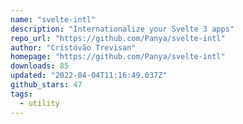 ```yaml
---
name: "svelte-intl"
description: "Internationalize your Svelte 3 apps"
repo_url: "https://github.com/Panya/svelte-intl"
author: "Cristóvão Trevisan"
homepage: "https://github.com/Panya/svelte-intl"
downloads: 85
updated: "2022-04-04T11:16:49.037Z"
github_stars: 47
tags: 
  - utility
---
```

